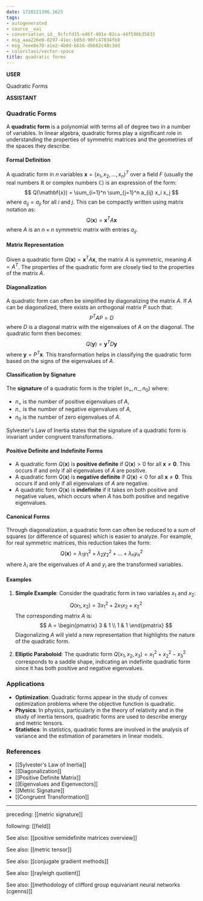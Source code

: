 ```yaml
---
date: 1720121396.1625
tags:
- autogenerated
- source__oai
- conversation_id__9cfcfd35-e46f-401e-82ca-44f596b35833
- msg_aaa226e0-0297-41ec-b85d-90fc47834fb8
- msg_7eee8e70-a1e2-4b0d-bb16-db682c48c3dd
- colorclass/vector-space
title: quadratic forms
---
```


**USER**

Quadratic Forms


**ASSISTANT**

### Quadratic Forms

A **quadratic form** is a polynomial with terms all of degree two in a number of variables. In linear algebra, quadratic forms play a significant role in understanding the properties of symmetric matrices and the geometries of the spaces they describe.

#### Formal Definition

A quadratic form in $n$ variables $\mathbf{x} = (x_1, x_2, \ldots, x_n)^T$ over a field $F$ (usually the real numbers $\mathbb{R}$ or complex numbers $\mathbb{C}$) is an expression of the form:
$$
Q(\mathbf{x}) = \sum_{i=1}^n \sum_{j=1}^n a_{ij} x_i x_j
$$
where $a_{ij} = a_{ji}$ for all $i$ and $j$. This can be compactly written using matrix notation as:
$$
Q(\mathbf{x}) = \mathbf{x}^T A \mathbf{x}
$$
where $A$ is an $n \times n$ symmetric matrix with entries $a_{ij}$.

#### Matrix Representation

Given a quadratic form $Q(\mathbf{x}) = \mathbf{x}^T A \mathbf{x}$, the matrix $A$ is symmetric, meaning $A = A^T$. The properties of the quadratic form are closely tied to the properties of the matrix $A$.

#### Diagonalization

A quadratic form can often be simplified by diagonalizing the matrix $A$. If $A$ can be diagonalized, there exists an orthogonal matrix $P$ such that:
$$
P^T A P = D
$$
where $D$ is a diagonal matrix with the eigenvalues of $A$ on the diagonal. The quadratic form then becomes:
$$
Q(\mathbf{y}) = \mathbf{y}^T D \mathbf{y}
$$
where $\mathbf{y} = P^T \mathbf{x}$. This transformation helps in classifying the quadratic form based on the signs of the eigenvalues of $A$.

#### Classification by Signature

The **signature** of a quadratic form is the triplet $(n_+, n_-, n_0)$ where:
- $n_+$ is the number of positive eigenvalues of $A$,
- $n_-$ is the number of negative eigenvalues of $A$,
- $n_0$ is the number of zero eigenvalues of $A$.

Sylvester's Law of Inertia states that the signature of a quadratic form is invariant under congruent transformations.

#### Positive Definite and Indefinite Forms

- A quadratic form $Q(\mathbf{x})$ is **positive definite** if $Q(\mathbf{x}) > 0$ for all $\mathbf{x} \neq \mathbf{0}$. This occurs if and only if all eigenvalues of $A$ are positive.
- A quadratic form $Q(\mathbf{x})$ is **negative definite** if $Q(\mathbf{x}) < 0$ for all $\mathbf{x} \neq \mathbf{0}$. This occurs if and only if all eigenvalues of $A$ are negative.
- A quadratic form $Q(\mathbf{x})$ is **indefinite** if it takes on both positive and negative values, which occurs when $A$ has both positive and negative eigenvalues.

#### Canonical Forms

Through diagonalization, a quadratic form can often be reduced to a sum of squares (or difference of squares) which is easier to analyze. For example, for real symmetric matrices, this reduction takes the form:
$$
Q(\mathbf{x}) = \lambda_1 y_1^2 + \lambda_2 y_2^2 + \ldots + \lambda_n y_n^2
$$
where $\lambda_i$ are the eigenvalues of $A$ and $y_i$ are the transformed variables.

#### Examples

1. **Simple Example**: Consider the quadratic form in two variables $x_1$ and $x_2$:
   $$
   Q(x_1, x_2) = 3x_1^2 + 2x_1 x_2 + x_2^2
   $$
   The corresponding matrix $A$ is:
   $$
   A = \begin{pmatrix}
   3 & 1 \\
   1 & 1
   \end{pmatrix}
   $$
   Diagonalizing $A$ will yield a new representation that highlights the nature of the quadratic form.

2. **Elliptic Paraboloid**: The quadratic form $Q(x_1, x_2, x_3) = x_1^2 + x_2^2 - x_3^2$ corresponds to a saddle shape, indicating an indefinite quadratic form since it has both positive and negative eigenvalues.

### Applications

- **Optimization**: Quadratic forms appear in the study of convex optimization problems where the objective function is quadratic.
- **Physics**: In physics, particularly in the theory of relativity and in the study of inertia tensors, quadratic forms are used to describe energy and metric tensors.
- **Statistics**: In statistics, quadratic forms are involved in the analysis of variance and the estimation of parameters in linear models.

### References

- [[Sylvester's Law of Inertia]]
- [[Diagonalization]]
- [[Positive Definite Matrix]]
- [[Eigenvalues and Eigenvectors]]
- [[Metric Signature]]
- [[Congruent Transformation]]


---

preceding: [[metric signature]]  


following: [[field]]

See also: [[positive semidefinite matrices overview]]


See also: [[metric tensor]]


See also: [[conjugate gradient methods]]


See also: [[rayleigh quotient]]


See also: [[methodology of clifford group equivariant neural networks (cgenns)]]